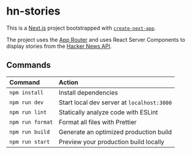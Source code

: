 # hn-stories

This is a [Next.js](https://nextjs.org) project bootstrapped with [`create-next-app`](https://nextjs.org/docs/app/api-reference/cli/create-next-app).

The project uses the [App Router](https://nextjs.org/docs/app) and uses React Server Components to display stories from the [Hacker News API](https://github.com/HackerNews/API).

## Commands

| Command          | Action                                     |
| :--------------- | :----------------------------------------- |
| `npm install`    | Install dependencies                       |
| `npm run dev`    | Start local dev server at `localhost:3000` |
| `npm run lint`   | Statically analyze code with ESLint        |
| `npm run format` | Format all files with Prettier             |
| `npm run build`  | Generate an optimized production build     |
| `npm run start`  | Preview your production build locally      |
